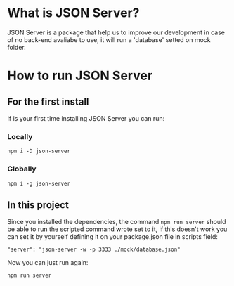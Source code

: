 # What is JSON Server?
JSON Server is a package that help us to improve our development in case of no back-end avaliabe to use, it will run a 'database' setted on mock folder.

# How to run JSON Server

## For the first install
If is your first time installing JSON Server you can run:
### Locally
```
npm i -D json-server
```

### Globally

```
npm i -g json-server
```

## In this project

Since you installed the dependencies, the command ``` npm run server ``` should be able to run the scripted command wrote set to it, if this doesn't work you can set it by yourself defining it on your package.json file in scripts field:

```
"server": "json-server -w -p 3333 ./mock/database.json"
```

Now you can just run again:

```
npm run server
```


